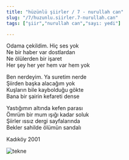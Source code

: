 ```yaml
---
title: "hüzünlü şiirler / 7 - nurullah can"
slug: "/7/huzunlu.siirler.7-nurullah.can"
tags: ["şiir","nurullah can","sayı: yedi"]

---
```

Odama çekildim. Hiç ses yok    
Ne bir haber var dostlardan  
Ne ölülerden bir işaret  
Her şey her yer hem var hem yok

Ben nerdeyim. Ya suretim nerde  
Şiirden başka alacağım yok  
Kuşların bile kaybolduğu gökte  
Bana bir şairin kefareti dense

Yastığımın altında kefen parası  
Ömrüm bir mum ışığı kadar soluk  
Şiirler ıssız dergi sayfalarında  
Bekler sahilde ölümün sandalı

Kadıköy 2001



![tekne](/img/ky07_32_gurtugpeker.jpg)